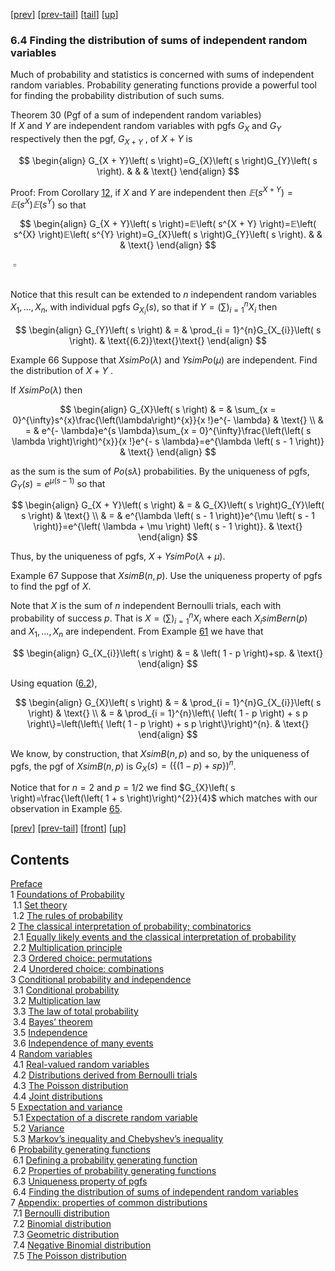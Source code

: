 [[prev](nose22.htm)] [[prev-tail](nose22.htm#tailnose22.htm)] [[tail](#tailnose23.htm)] [[up](noch6.htm#nose23.htm)]

### 6.4 Finding the distribution of sums of independent random variables

Much of probability and statistics is concerned with sums of independent random variables. Probability generating functions provide a powerful tool for finding the probability distribution of such sums.

Theorem 30 (Pgf of a sum of independent random variables)  
If $X$ and $Y$ are independent random variables with pgfs $G_{X}$ and $G_{Y}$ respectively then the pgf, $G_{X + Y}$ , of $X+Y$ is

$$
\begin{align}
G_{X + Y}\left( s \right)=G_{X}\left( s \right)G_{Y}\left( s \right). & & & \text{}
\end{align}
$$

Proof: From Corollary [12](nose17.htm#x29-5100112), if $X$ and $Y$ are independent then $𝔼\left( s^{X + Y} \right)=𝔼\left( s^{X} \right)𝔼\left( s^{Y} \right)$ so that

$$
\begin{align}
G_{X + Y}\left( s \right)=𝔼\left( s^{X + Y} \right)=𝔼\left( s^{X} \right)𝔼\left( s^{Y} \right)=G_{X}\left( s \right)G_{Y}\left( s \right). & & & \text{}
\end{align}
$$

 $\square$

   
Notice that this result can be extended to $n$ independent random variables $X_{1},…⁡,X_{n}$, with individual pgfs $G_{X_{i}}\left( s \right)$, so that if $Y=\left(\sum ⁡\right)_{i = 1}^{n}X_{i}$ then

$$
\begin{align}
G_{Y}\left( s \right) & = & \prod_{i = 1}^{n}G_{X_{i}}\left( s \right). & \text{(6.2)}\text{}\text{}
\end{align}
$$

Example 66 Suppose that $XsimPo\left( \lambda \right)$ and $YsimPo\left( \mu \right)$ are independent. Find the distribution of $X+Y$ .

   
If $XsimPo\left( \lambda \right)$ then

$$
\begin{align}
G_{X}\left( s \right) & = & \sum_{x = 0}^{\infty}s^{x}\frac{\left(\lambda\right)^{x}}{x !}e^{- \lambda} & \text{} \\ & = & e^{- \lambda}e^{s \lambda}\sum_{x = 0}^{\infty}\frac{\left(\left( s \lambda \right)\right)^{x}}{x !}e^{- s \lambda}=e^{\lambda \left( s - 1 \right)} & \text{}
\end{align}
$$

as the sum is the sum of $Po\left( s \lambda \right)$ probabilities. By the uniqueness of pgfs, $G_{Y}\left( s \right)=e^{\mu \left( s - 1 \right)}$ so that

$$
\begin{align}
G_{X + Y}\left( s \right) & = & G_{X}\left( s \right)G_{Y}\left( s \right) & \text{} \\ & = & e^{\lambda \left( s - 1 \right)}e^{\mu \left( s - 1 \right)}=e^{\left( \lambda + \mu \right) \left( s - 1 \right)}. & \text{}
\end{align}
$$

Thus, by the uniqueness of pgfs, $X+YsimPo\left( \lambda + \mu \right)$.

Example 67 Suppose that $XsimB\left( n , p \right)$. Use the uniqueness property of pgfs to find the pgf of $X$.

   
Note that $X$ is the sum of $n$ independent Bernoulli trials, each with probability of success $p$. That is $X=\left(\sum ⁡\right)_{i = 1}^{n}X_{i}$ where each $X_{i}simBern\left( p \right)$ and $X_{1},…⁡,X_{n}$ are independent. From Example [61](nose20.htm#x33-5800361) we have that

$$
\begin{align}
G_{X_{i}}\left( s \right) & = & \left( 1 - p \right)+sp. & \text{}
\end{align}
$$

Using equation ([6.2](#x36-61004r6.2)),

$$
\begin{align}
G_{X}\left( s \right) & = & \prod_{i = 1}^{n}G_{X_{i}}\left( s \right) & \text{} \\ & = & \prod_{i = 1}^{n}\left\{ \left( 1 - p \right) + s p \right\}=\left(\left\{ \left( 1 - p \right) + s p \right\}\right)^{n}. & \text{}
\end{align}
$$

We know, by construction, that $XsimB\left( n , p \right)$ and so, by the uniqueness of pgfs, the pgf of $XsimB\left( n , p \right)$ is $G_{X}\left( s \right)=\left(\left\{ \left( 1 - p \right) + s p \right\}\right)^{n}$.

   
Notice that for $n=2$ and $p=1/2$ we find $G_{X}\left( s \right)=\frac{\left(\left( 1 + s \right)\right)^{2}}{4}$ which matches with our observation in Example [65](nose22.htm#x35-6000965).

[[prev](nose22.htm)] [[prev-tail](nose22.htm#tailnose22.htm)] [[front](nose23.htm)] [[up](noch6.htm#nose23.htm)]

Contents
--------

[Preface](noli2.htm#Q1-3-3)  
1 [Foundations of Probability](noch1.htm#x8-70001)  
 1.1 [Set theory](nose1.htm#x9-80001)  
 1.2 [The rules of probability](nose2.htm#x10-130002)  
2 [The classical interpretation of probability; combinatorics](noch2.htm#x11-180002)  
 2.1 [Equally likely events and the classical interpretation of probability](nose3.htm#x12-190001)  
 2.2 [Multiplication principle](nose4.htm#x13-200002)  
 2.3 [Ordered choice: permutations](nose5.htm#x14-210003)  
 2.4 [Unordered choice: combinations](nose6.htm#x15-240004)  
3 [Conditional probability and independence](noch3.htm#x16-280003)  
 3.1 [Conditional probability](nose7.htm#x17-290001)  
 3.2 [Multiplication law](nose8.htm#x18-300002)  
 3.3 [The law of total probability](nose9.htm#x19-310003)  
 3.4 [Bayes’ theorem](nose10.htm#x20-320004)  
 3.5 [Independence](nose11.htm#x21-330005)  
 3.6 [Independence of many events](nose12.htm#x22-340006)  
4 [Random variables](noch4.htm#x23-350004)  
 4.1 [Real-valued random variables](nose13.htm#x24-360001)  
 4.2 [Distributions derived from Bernoulli trials](nose14.htm#x25-370002)  
 4.3 [The Poisson distribution](nose15.htm#x26-420003)  
 4.4 [Joint distributions](nose16.htm#x27-430004)  
5 [Expectation and variance](noch5.htm#x28-480005)  
 5.1 [Expectation of a discrete random variable](nose17.htm#x29-490001)  
 5.2 [Variance](nose18.htm#x30-520002)  
 5.3 [Markov’s inequality and Chebyshev’s inequality](nose19.htm#x31-560003)  
6 [Probability generating functions](noch6.htm#x32-570006)  
 6.1 [Defining a probability generating function](nose20.htm#x33-580001)  
 6.2 [Properties of probability generating functions](nose21.htm#x34-590002)  
 6.3 [Uniqueness property of pgfs](nose22.htm#x35-600003)  
 6.4 [Finding the distribution of sums of independent random variables](nose23.htm#x36-610004)  
7 [Appendix: properties of common distributions](noch7.htm#x37-620007)  
 7.1 [Bernoulli distribution](nose24.htm#x38-630001)  
 7.2 [Binomial distribution](nose25.htm#x39-640002)  
 7.3 [Geometric distribution](nose26.htm#x40-650003)  
 7.4 [Negative Binomial distribution](nose27.htm#x41-660004)  
 7.5 [The Poisson distribution](nose28.htm#x42-670005)
